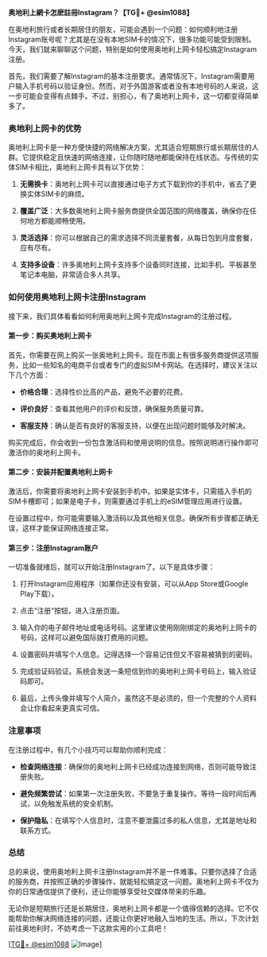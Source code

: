**奥地利上網卡怎麽註冊Instagram？【TG💪+ @esim1088】**

在奥地利旅行或者长期居住的朋友，可能会遇到一个问题：如何顺利地注册Instagram账号呢？尤其是在没有本地SIM卡的情况下，很多功能可能受到限制。今天，我们就来聊聊这个问题，特别是如何使用奥地利上网卡轻松搞定Instagram注册。

首先，我们需要了解Instagram的基本注册要求。通常情况下，Instagram需要用户输入手机号码以验证身份。然而，对于外国游客或者没有本地号码的人来说，这一步可能会变得有点棘手。不过，别担心，有了奥地利上网卡，这一切都变得简单多了。

### **奥地利上网卡的优势**

奥地利上网卡是一种方便快捷的网络解决方案，尤其适合短期旅行或长期居住的人群。它提供稳定且快速的网络连接，让你随时随地都能保持在线状态。与传统的实体SIM卡相比，奥地利上网卡具有以下优势：

1. **无需换卡**：奥地利上网卡可以直接通过电子方式下载到你的手机中，省去了更换实体SIM卡的麻烦。
   
2. **覆盖广泛**：大多数奥地利上网卡服务商提供全国范围的网络覆盖，确保你在任何地方都能顺畅使用。

3. **灵活选择**：你可以根据自己的需求选择不同流量套餐，从每日包到月度套餐，应有尽有。

4. **支持多设备**：许多奥地利上网卡支持多个设备同时连接，比如手机、平板甚至笔记本电脑，非常适合多人共享。

### **如何使用奥地利上网卡注册Instagram**

接下来，我们具体看看如何利用奥地利上网卡完成Instagram的注册过程。

#### **第一步：购买奥地利上网卡**

首先，你需要在网上购买一张奥地利上网卡。现在市面上有很多服务商提供这项服务，比如一些知名的电商平台或者专门的虚拟SIM卡网站。在选择时，建议关注以下几个方面：

- **价格合理**：选择性价比高的产品，避免不必要的花费。
  
- **评价良好**：查看其他用户的评价和反馈，确保服务质量可靠。
  
- **客服支持**：确认是否有良好的客服支持，以便在出现问题时能够及时解决。

购买完成后，你会收到一份包含激活码和使用说明的信息。按照说明进行操作即可激活你的奥地利上网卡。

#### **第二步：安装并配置奥地利上网卡**

激活后，你需要将奥地利上网卡安装到手机中。如果是实体卡，只需插入手机的SIM卡槽即可；如果是电子卡，则需要通过手机上的eSIM管理应用进行设置。

在设置过程中，你可能需要输入激活码以及其他相关信息。确保所有步骤都正确无误，这样才能保证网络连接正常。

#### **第三步：注册Instagram账户**

一切准备就绪后，就可以开始注册Instagram了。以下是具体步骤：

1. 打开Instagram应用程序（如果你还没有安装，可以从App Store或Google Play下载）。
   
2. 点击“注册”按钮，进入注册页面。
   
3. 输入你的电子邮件地址或电话号码。这里建议使用刚刚绑定的奥地利上网卡的号码，这样可以避免国际拨打费用的问题。
   
4. 设置密码并填写个人信息。记得选择一个容易记住但又不容易被猜到的密码。
   
5. 完成验证码验证。系统会发送一条短信到你的奥地利上网卡号码上，输入验证码即可。
   
6. 最后，上传头像并填写个人简介。虽然这不是必须的，但一个完整的个人资料会让你看起来更真实可信。

### **注意事项**

在注册过程中，有几个小技巧可以帮助你顺利完成：

- **检查网络连接**：确保你的奥地利上网卡已经成功连接到网络，否则可能导致注册失败。
  
- **避免频繁尝试**：如果第一次注册失败，不要急于重复操作。等待一段时间后再试，以免触发系统的安全机制。
  
- **保护隐私**：在填写个人信息时，注意不要泄露过多的私人信息，尤其是地址和联系方式。

### **总结**

总的来说，使用奥地利上网卡注册Instagram并不是一件难事。只要你选择了合适的服务商，并按照正确的步骤操作，就能轻松搞定这一问题。奥地利上网卡不仅为你的日常通信提供了便利，还让你能够享受社交媒体带来的乐趣。

无论你是短期旅行还是长期居住，奥地利上网卡都是一个值得信赖的选择。它不仅能帮助你解决网络连接的问题，还能让你更好地融入当地的生活。所以，下次计划前往奥地利时，不妨考虑一下这款实用的小工具吧！

[[TG💪+ @esim1088](https://t.me/s/esim1088) ![Image](https://i.postimg.cc/4NQfJmqS/Snipaste-2025-05-13-00-14-12.png)]
